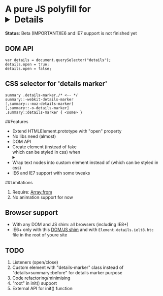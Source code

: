 # A pure JS polyfill for <details> tag with DOM API for all browsers including IE6+

__Status__: Beta
(IMPORTANT)IE6 and IE7 support is not finished yet

## DOM API
    
	var details = document.querySelector("details");
    details.open = true;
    details.open = false;

## CSS selector for 'details marker'
   
    summary .details-marker,/* <-- */
    summary::-webkit-details-marker
    [,summary::-moz-details-marker]
    [,summary::-o-details-marker]
    ,summary::details-marker { <some> }

##Features

- Extend HTMLElement.prototype with "open" property
- No libs need (almost)
- DOM API
- Create <x-s> element (instead of fake <summary> which can be styled in css) when <details> without <summary>
- Wrap text nodes into custom element <x-i> instead of <span> (which can be styled in css)
- IE6 and IE7 support with some tweaks

##Limitations
1. Require: [Array.from](https://github.com/paulmillr/es6-shim)
2. No animation support for now

 
## Browser support
 - With any DOM and JS shim: all browsers (including IE8+)
 - IE6+ only with this [DOM/JS shim](https://github.com/termi1uc1/ES5-DOM-SHIM) and with `Element.details.ielt8.htc` file in the root of youre site

## TODO
1. Listeners (open/close)
2. Custom <x-i> element with "details-marker" class instead of "details>summary::before" for details marker purpose
3. Code refactoring/minimising
4. "root" in init() support
5. External API for init() function